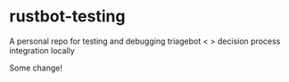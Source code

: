 # rustbot-testing

A personal repo for testing and debugging triagebot < > decision process integration locally

Some change!
